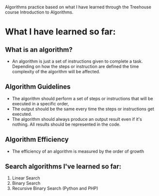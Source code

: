 Algorithms practice based on what I have learned through the Treehouse course Introduction to Algorithms.

# What I have learned so far:
## What is an algorithm?
* An algorithm is just a set of instructions given to complete a task. Depending on how the steps or instruction are defined the time complexity of the algorithm will be affected.
## Algorithm Guidelines
* The algorithm should perform a set of steps or instructions that will be executed in a specific order, 
* The output should be the same every time the steps or instructions get executed.
* The algorithm should always produce an output result even if it's nothing. All results should be represented in the code.
## Algorithm Efficiency
* The efficiency of an algorithm is measured by the order of growth 

## Search algorithms I've learned so far:
1. Linear Search
2. Binary Search
3. Recursive Binary Search (Python and PHP)
